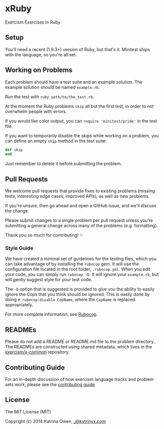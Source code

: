 # xRuby

Exercism Exercises in Ruby

## Setup

You'll need a recent (1.9.3+) version of Ruby, but that's it. Minitest ships
with the language, so you're all set.

## Working on Problems

Each problem should have a test suite and an example solution.
The example solution should be named `example.rb`.

Run the test with `ruby path/to/the_test.rb`.

At the moment the Ruby problems `skip` all but the first test, in order to not
overwhelm people with errors.

If you would like color output, you can `require 'minitest/pride'` in
the test file.

If you want to temporarily disable the skips while working on a problem, you can
define an empty `skip` method in the test suite:

```ruby
def skip
end
```

Just remember to delete it before submitting the problem.

## Pull Requests

We welcome pull requests that provide fixes to existing problems (missing
tests, interesting edge cases, improved APIs), as well as new problems.

If you're unsure, then go ahead and open a GitHub issue, and we'll discuss the
change.

Please submit changes to a single problem per pull request unless you're
submitting a general change across many of the problems (e.g. formatting).

Thank you so much for contributing! :sparkles:

### Style Guide

We have created a minimal set of guidelines for the testing files, which
you can take advantage of by installing the `rubocop` gem.  It will use
the configuration file located in the root folder, `.rubocop.yml`.  When
you edit your code, you can simply run `rubocop -D`.  It will ignore
your `example.rb`, but will gently suggest style for your test code.

The `-D` option that is suggested is provided to give you the ability to
easily ignore the Cops that you think should be ignored.  This is easily
done by doing `# rubocop:disable CopName`, where the `CopName` is replaced
appropriately.

For more complete information, see [Rubocop](http://batsov.com/rubocop/).

## READMEs

Please do not add a README or README.md file to the problem directory. The
READMEs are constructed using shared metadata, which lives in the
[exercism/x-common](https://github.com/exercism/x-common) repository.

## Contributing Guide

For an in-depth discussion of how exercism language tracks and problem sets
work, please see the [contributing guide](https://github.com/exercism/x-api/blob/master/CONTRIBUTING.md#the-exercise-data)

## License

The MIT License (MIT)

Copyright (c) 2014 Katrina Owen, _@kytrinyx.com
